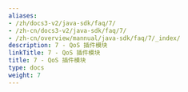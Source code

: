 ```yaml
---
aliases:
- /zh/docs3-v2/java-sdk/faq/7/
- /zh-cn/docs3-v2/java-sdk/faq/7/
- /zh-cn/overview/mannual/java-sdk/faq/7/_index/
description: 7 - QoS 插件模块
linkTitle: 7 - QoS 插件模块
title: 7 - QoS 插件模块
type: docs
weight: 7
---
```

